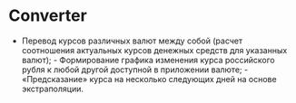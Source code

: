 # Converter
-  Перевод курсов различных валют между собой (расчет соотношения актуальных курсов денежных средств для указанных валют); - Формирование графика изменения курса российского рубля к любой другой доступной в приложении валюте; - «Предсказание» курса на несколько следующих дней на основе экстраполяции.
